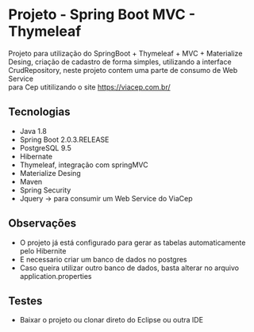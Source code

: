 # Projeto - Spring Boot MVC - Thymeleaf
  Projeto para utilização do SpringBoot + Thymeleaf + MVC + Materialize Desing, criação de cadastro de forma simples, utilizando a interface CrudRepository, neste projeto contem uma parte de consumo de Web Service<br> para Cep utitilizando o site https://viacep.com.br/ <br>
  
## Tecnologias

* Java 1.8<br>
* Spring Boot 2.0.3.RELEASE<br>
* PostgreSQL 9.5<br>
* Hibernate<br>
* Thymeleaf, integração com springMVC<br>
* Materialize Desing
* Maven
* Spring Security
* Jquery -> para consumir um Web Service do ViaCep

## Observações

* O projeto já está configurado para gerar as tabelas automaticamente pelo Hibernite
* E necessario criar um banco de dados no postgres
* Caso queira utilizar outro banco de dados, basta alterar no arquivo application.properties

## Testes

* Baixar o projeto ou clonar direto do Eclipse ou outra IDE

